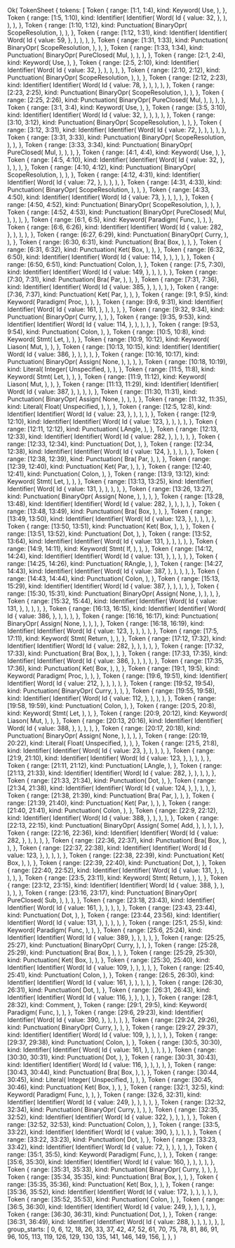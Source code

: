 Ok(
    TokenSheet {
        tokens: [
            Token {
                range: [1:1, 1:4),
                kind: Keyword(
                    Use,
                ),
            },
            Token {
                range: [1:5, 1:10),
                kind: Identifier(
                    Identifier(
                        Word(
                            Id {
                                value: 32,
                            },
                        ),
                    ),
                ),
            },
            Token {
                range: [1:10, 1:12),
                kind: Punctuation(
                    BinaryOpr(
                        ScopeResolution,
                    ),
                ),
            },
            Token {
                range: [1:12, 1:31),
                kind: Identifier(
                    Identifier(
                        Word(
                            Id {
                                value: 59,
                            },
                        ),
                    ),
                ),
            },
            Token {
                range: [1:31, 1:33),
                kind: Punctuation(
                    BinaryOpr(
                        ScopeResolution,
                    ),
                ),
            },
            Token {
                range: [1:33, 1:34),
                kind: Punctuation(
                    BinaryOpr(
                        PureClosed(
                            Mul,
                        ),
                    ),
                ),
            },
            Token {
                range: [2:1, 2:4),
                kind: Keyword(
                    Use,
                ),
            },
            Token {
                range: [2:5, 2:10),
                kind: Identifier(
                    Identifier(
                        Word(
                            Id {
                                value: 32,
                            },
                        ),
                    ),
                ),
            },
            Token {
                range: [2:10, 2:12),
                kind: Punctuation(
                    BinaryOpr(
                        ScopeResolution,
                    ),
                ),
            },
            Token {
                range: [2:12, 2:23),
                kind: Identifier(
                    Identifier(
                        Word(
                            Id {
                                value: 78,
                            },
                        ),
                    ),
                ),
            },
            Token {
                range: [2:23, 2:25),
                kind: Punctuation(
                    BinaryOpr(
                        ScopeResolution,
                    ),
                ),
            },
            Token {
                range: [2:25, 2:26),
                kind: Punctuation(
                    BinaryOpr(
                        PureClosed(
                            Mul,
                        ),
                    ),
                ),
            },
            Token {
                range: [3:1, 3:4),
                kind: Keyword(
                    Use,
                ),
            },
            Token {
                range: [3:5, 3:10),
                kind: Identifier(
                    Identifier(
                        Word(
                            Id {
                                value: 32,
                            },
                        ),
                    ),
                ),
            },
            Token {
                range: [3:10, 3:12),
                kind: Punctuation(
                    BinaryOpr(
                        ScopeResolution,
                    ),
                ),
            },
            Token {
                range: [3:12, 3:31),
                kind: Identifier(
                    Identifier(
                        Word(
                            Id {
                                value: 72,
                            },
                        ),
                    ),
                ),
            },
            Token {
                range: [3:31, 3:33),
                kind: Punctuation(
                    BinaryOpr(
                        ScopeResolution,
                    ),
                ),
            },
            Token {
                range: [3:33, 3:34),
                kind: Punctuation(
                    BinaryOpr(
                        PureClosed(
                            Mul,
                        ),
                    ),
                ),
            },
            Token {
                range: [4:1, 4:4),
                kind: Keyword(
                    Use,
                ),
            },
            Token {
                range: [4:5, 4:10),
                kind: Identifier(
                    Identifier(
                        Word(
                            Id {
                                value: 32,
                            },
                        ),
                    ),
                ),
            },
            Token {
                range: [4:10, 4:12),
                kind: Punctuation(
                    BinaryOpr(
                        ScopeResolution,
                    ),
                ),
            },
            Token {
                range: [4:12, 4:31),
                kind: Identifier(
                    Identifier(
                        Word(
                            Id {
                                value: 72,
                            },
                        ),
                    ),
                ),
            },
            Token {
                range: [4:31, 4:33),
                kind: Punctuation(
                    BinaryOpr(
                        ScopeResolution,
                    ),
                ),
            },
            Token {
                range: [4:33, 4:50),
                kind: Identifier(
                    Identifier(
                        Word(
                            Id {
                                value: 73,
                            },
                        ),
                    ),
                ),
            },
            Token {
                range: [4:50, 4:52),
                kind: Punctuation(
                    BinaryOpr(
                        ScopeResolution,
                    ),
                ),
            },
            Token {
                range: [4:52, 4:53),
                kind: Punctuation(
                    BinaryOpr(
                        PureClosed(
                            Mul,
                        ),
                    ),
                ),
            },
            Token {
                range: [6:1, 6:5),
                kind: Keyword(
                    Paradigm(
                        Func,
                    ),
                ),
            },
            Token {
                range: [6:6, 6:26),
                kind: Identifier(
                    Identifier(
                        Word(
                            Id {
                                value: 282,
                            },
                        ),
                    ),
                ),
            },
            Token {
                range: [6:27, 6:29),
                kind: Punctuation(
                    BinaryOpr(
                        Curry,
                    ),
                ),
            },
            Token {
                range: [6:30, 6:31),
                kind: Punctuation(
                    Bra(
                        Box,
                    ),
                ),
            },
            Token {
                range: [6:31, 6:32),
                kind: Punctuation(
                    Ket(
                        Box,
                    ),
                ),
            },
            Token {
                range: [6:32, 6:50),
                kind: Identifier(
                    Identifier(
                        Word(
                            Id {
                                value: 114,
                            },
                        ),
                    ),
                ),
            },
            Token {
                range: [6:50, 6:51),
                kind: Punctuation(
                    Colon,
                ),
            },
            Token {
                range: [7:5, 7:30),
                kind: Identifier(
                    Identifier(
                        Word(
                            Id {
                                value: 149,
                            },
                        ),
                    ),
                ),
            },
            Token {
                range: [7:30, 7:31),
                kind: Punctuation(
                    Bra(
                        Par,
                    ),
                ),
            },
            Token {
                range: [7:31, 7:36),
                kind: Identifier(
                    Identifier(
                        Word(
                            Id {
                                value: 385,
                            },
                        ),
                    ),
                ),
            },
            Token {
                range: [7:36, 7:37),
                kind: Punctuation(
                    Ket(
                        Par,
                    ),
                ),
            },
            Token {
                range: [9:1, 9:5),
                kind: Keyword(
                    Paradigm(
                        Proc,
                    ),
                ),
            },
            Token {
                range: [9:6, 9:31),
                kind: Identifier(
                    Identifier(
                        Word(
                            Id {
                                value: 161,
                            },
                        ),
                    ),
                ),
            },
            Token {
                range: [9:32, 9:34),
                kind: Punctuation(
                    BinaryOpr(
                        Curry,
                    ),
                ),
            },
            Token {
                range: [9:35, 9:53),
                kind: Identifier(
                    Identifier(
                        Word(
                            Id {
                                value: 114,
                            },
                        ),
                    ),
                ),
            },
            Token {
                range: [9:53, 9:54),
                kind: Punctuation(
                    Colon,
                ),
            },
            Token {
                range: [10:5, 10:8),
                kind: Keyword(
                    Stmt(
                        Let,
                    ),
                ),
            },
            Token {
                range: [10:9, 10:12),
                kind: Keyword(
                    Liason(
                        Mut,
                    ),
                ),
            },
            Token {
                range: [10:13, 10:15),
                kind: Identifier(
                    Identifier(
                        Word(
                            Id {
                                value: 386,
                            },
                        ),
                    ),
                ),
            },
            Token {
                range: [10:16, 10:17),
                kind: Punctuation(
                    BinaryOpr(
                        Assign(
                            None,
                        ),
                    ),
                ),
            },
            Token {
                range: [10:18, 10:19),
                kind: Literal(
                    Integer(
                        Unspecified,
                    ),
                ),
            },
            Token {
                range: [11:5, 11:8),
                kind: Keyword(
                    Stmt(
                        Let,
                    ),
                ),
            },
            Token {
                range: [11:9, 11:12),
                kind: Keyword(
                    Liason(
                        Mut,
                    ),
                ),
            },
            Token {
                range: [11:13, 11:29),
                kind: Identifier(
                    Identifier(
                        Word(
                            Id {
                                value: 387,
                            },
                        ),
                    ),
                ),
            },
            Token {
                range: [11:30, 11:31),
                kind: Punctuation(
                    BinaryOpr(
                        Assign(
                            None,
                        ),
                    ),
                ),
            },
            Token {
                range: [11:32, 11:35),
                kind: Literal(
                    Float(
                        Unspecified,
                    ),
                ),
            },
            Token {
                range: [12:5, 12:8),
                kind: Identifier(
                    Identifier(
                        Word(
                            Id {
                                value: 23,
                            },
                        ),
                    ),
                ),
            },
            Token {
                range: [12:9, 12:10),
                kind: Identifier(
                    Identifier(
                        Word(
                            Id {
                                value: 123,
                            },
                        ),
                    ),
                ),
            },
            Token {
                range: [12:11, 12:12),
                kind: Punctuation(
                    LAngle,
                ),
            },
            Token {
                range: [12:13, 12:33),
                kind: Identifier(
                    Identifier(
                        Word(
                            Id {
                                value: 282,
                            },
                        ),
                    ),
                ),
            },
            Token {
                range: [12:33, 12:34),
                kind: Punctuation(
                    Dot,
                ),
            },
            Token {
                range: [12:34, 12:38),
                kind: Identifier(
                    Identifier(
                        Word(
                            Id {
                                value: 124,
                            },
                        ),
                    ),
                ),
            },
            Token {
                range: [12:38, 12:39),
                kind: Punctuation(
                    Bra(
                        Par,
                    ),
                ),
            },
            Token {
                range: [12:39, 12:40),
                kind: Punctuation(
                    Ket(
                        Par,
                    ),
                ),
            },
            Token {
                range: [12:40, 12:41),
                kind: Punctuation(
                    Colon,
                ),
            },
            Token {
                range: [13:9, 13:12),
                kind: Keyword(
                    Stmt(
                        Let,
                    ),
                ),
            },
            Token {
                range: [13:13, 13:25),
                kind: Identifier(
                    Identifier(
                        Word(
                            Id {
                                value: 131,
                            },
                        ),
                    ),
                ),
            },
            Token {
                range: [13:26, 13:27),
                kind: Punctuation(
                    BinaryOpr(
                        Assign(
                            None,
                        ),
                    ),
                ),
            },
            Token {
                range: [13:28, 13:48),
                kind: Identifier(
                    Identifier(
                        Word(
                            Id {
                                value: 282,
                            },
                        ),
                    ),
                ),
            },
            Token {
                range: [13:48, 13:49),
                kind: Punctuation(
                    Bra(
                        Box,
                    ),
                ),
            },
            Token {
                range: [13:49, 13:50),
                kind: Identifier(
                    Identifier(
                        Word(
                            Id {
                                value: 123,
                            },
                        ),
                    ),
                ),
            },
            Token {
                range: [13:50, 13:51),
                kind: Punctuation(
                    Ket(
                        Box,
                    ),
                ),
            },
            Token {
                range: [13:51, 13:52),
                kind: Punctuation(
                    Dot,
                ),
            },
            Token {
                range: [13:52, 13:64),
                kind: Identifier(
                    Identifier(
                        Word(
                            Id {
                                value: 131,
                            },
                        ),
                    ),
                ),
            },
            Token {
                range: [14:9, 14:11),
                kind: Keyword(
                    Stmt(
                        If,
                    ),
                ),
            },
            Token {
                range: [14:12, 14:24),
                kind: Identifier(
                    Identifier(
                        Word(
                            Id {
                                value: 131,
                            },
                        ),
                    ),
                ),
            },
            Token {
                range: [14:25, 14:26),
                kind: Punctuation(
                    RAngle,
                ),
            },
            Token {
                range: [14:27, 14:43),
                kind: Identifier(
                    Identifier(
                        Word(
                            Id {
                                value: 387,
                            },
                        ),
                    ),
                ),
            },
            Token {
                range: [14:43, 14:44),
                kind: Punctuation(
                    Colon,
                ),
            },
            Token {
                range: [15:13, 15:29),
                kind: Identifier(
                    Identifier(
                        Word(
                            Id {
                                value: 387,
                            },
                        ),
                    ),
                ),
            },
            Token {
                range: [15:30, 15:31),
                kind: Punctuation(
                    BinaryOpr(
                        Assign(
                            None,
                        ),
                    ),
                ),
            },
            Token {
                range: [15:32, 15:44),
                kind: Identifier(
                    Identifier(
                        Word(
                            Id {
                                value: 131,
                            },
                        ),
                    ),
                ),
            },
            Token {
                range: [16:13, 16:15),
                kind: Identifier(
                    Identifier(
                        Word(
                            Id {
                                value: 386,
                            },
                        ),
                    ),
                ),
            },
            Token {
                range: [16:16, 16:17),
                kind: Punctuation(
                    BinaryOpr(
                        Assign(
                            None,
                        ),
                    ),
                ),
            },
            Token {
                range: [16:18, 16:19),
                kind: Identifier(
                    Identifier(
                        Word(
                            Id {
                                value: 123,
                            },
                        ),
                    ),
                ),
            },
            Token {
                range: [17:5, 17:11),
                kind: Keyword(
                    Stmt(
                        Return,
                    ),
                ),
            },
            Token {
                range: [17:12, 17:32),
                kind: Identifier(
                    Identifier(
                        Word(
                            Id {
                                value: 282,
                            },
                        ),
                    ),
                ),
            },
            Token {
                range: [17:32, 17:33),
                kind: Punctuation(
                    Bra(
                        Box,
                    ),
                ),
            },
            Token {
                range: [17:33, 17:35),
                kind: Identifier(
                    Identifier(
                        Word(
                            Id {
                                value: 386,
                            },
                        ),
                    ),
                ),
            },
            Token {
                range: [17:35, 17:36),
                kind: Punctuation(
                    Ket(
                        Box,
                    ),
                ),
            },
            Token {
                range: [19:1, 19:5),
                kind: Keyword(
                    Paradigm(
                        Proc,
                    ),
                ),
            },
            Token {
                range: [19:6, 19:51),
                kind: Identifier(
                    Identifier(
                        Word(
                            Id {
                                value: 212,
                            },
                        ),
                    ),
                ),
            },
            Token {
                range: [19:52, 19:54),
                kind: Punctuation(
                    BinaryOpr(
                        Curry,
                    ),
                ),
            },
            Token {
                range: [19:55, 19:58),
                kind: Identifier(
                    Identifier(
                        Word(
                            Id {
                                value: 112,
                            },
                        ),
                    ),
                ),
            },
            Token {
                range: [19:58, 19:59),
                kind: Punctuation(
                    Colon,
                ),
            },
            Token {
                range: [20:5, 20:8),
                kind: Keyword(
                    Stmt(
                        Let,
                    ),
                ),
            },
            Token {
                range: [20:9, 20:12),
                kind: Keyword(
                    Liason(
                        Mut,
                    ),
                ),
            },
            Token {
                range: [20:13, 20:16),
                kind: Identifier(
                    Identifier(
                        Word(
                            Id {
                                value: 388,
                            },
                        ),
                    ),
                ),
            },
            Token {
                range: [20:17, 20:18),
                kind: Punctuation(
                    BinaryOpr(
                        Assign(
                            None,
                        ),
                    ),
                ),
            },
            Token {
                range: [20:19, 20:22),
                kind: Literal(
                    Float(
                        Unspecified,
                    ),
                ),
            },
            Token {
                range: [21:5, 21:8),
                kind: Identifier(
                    Identifier(
                        Word(
                            Id {
                                value: 23,
                            },
                        ),
                    ),
                ),
            },
            Token {
                range: [21:9, 21:10),
                kind: Identifier(
                    Identifier(
                        Word(
                            Id {
                                value: 123,
                            },
                        ),
                    ),
                ),
            },
            Token {
                range: [21:11, 21:12),
                kind: Punctuation(
                    LAngle,
                ),
            },
            Token {
                range: [21:13, 21:33),
                kind: Identifier(
                    Identifier(
                        Word(
                            Id {
                                value: 282,
                            },
                        ),
                    ),
                ),
            },
            Token {
                range: [21:33, 21:34),
                kind: Punctuation(
                    Dot,
                ),
            },
            Token {
                range: [21:34, 21:38),
                kind: Identifier(
                    Identifier(
                        Word(
                            Id {
                                value: 124,
                            },
                        ),
                    ),
                ),
            },
            Token {
                range: [21:38, 21:39),
                kind: Punctuation(
                    Bra(
                        Par,
                    ),
                ),
            },
            Token {
                range: [21:39, 21:40),
                kind: Punctuation(
                    Ket(
                        Par,
                    ),
                ),
            },
            Token {
                range: [21:40, 21:41),
                kind: Punctuation(
                    Colon,
                ),
            },
            Token {
                range: [22:9, 22:12),
                kind: Identifier(
                    Identifier(
                        Word(
                            Id {
                                value: 388,
                            },
                        ),
                    ),
                ),
            },
            Token {
                range: [22:13, 22:15),
                kind: Punctuation(
                    BinaryOpr(
                        Assign(
                            Some(
                                Add,
                            ),
                        ),
                    ),
                ),
            },
            Token {
                range: [22:16, 22:36),
                kind: Identifier(
                    Identifier(
                        Word(
                            Id {
                                value: 282,
                            },
                        ),
                    ),
                ),
            },
            Token {
                range: [22:36, 22:37),
                kind: Punctuation(
                    Bra(
                        Box,
                    ),
                ),
            },
            Token {
                range: [22:37, 22:38),
                kind: Identifier(
                    Identifier(
                        Word(
                            Id {
                                value: 123,
                            },
                        ),
                    ),
                ),
            },
            Token {
                range: [22:38, 22:39),
                kind: Punctuation(
                    Ket(
                        Box,
                    ),
                ),
            },
            Token {
                range: [22:39, 22:40),
                kind: Punctuation(
                    Dot,
                ),
            },
            Token {
                range: [22:40, 22:52),
                kind: Identifier(
                    Identifier(
                        Word(
                            Id {
                                value: 131,
                            },
                        ),
                    ),
                ),
            },
            Token {
                range: [23:5, 23:11),
                kind: Keyword(
                    Stmt(
                        Return,
                    ),
                ),
            },
            Token {
                range: [23:12, 23:15),
                kind: Identifier(
                    Identifier(
                        Word(
                            Id {
                                value: 388,
                            },
                        ),
                    ),
                ),
            },
            Token {
                range: [23:16, 23:17),
                kind: Punctuation(
                    BinaryOpr(
                        PureClosed(
                            Sub,
                        ),
                    ),
                ),
            },
            Token {
                range: [23:18, 23:43),
                kind: Identifier(
                    Identifier(
                        Word(
                            Id {
                                value: 161,
                            },
                        ),
                    ),
                ),
            },
            Token {
                range: [23:43, 23:44),
                kind: Punctuation(
                    Dot,
                ),
            },
            Token {
                range: [23:44, 23:56),
                kind: Identifier(
                    Identifier(
                        Word(
                            Id {
                                value: 131,
                            },
                        ),
                    ),
                ),
            },
            Token {
                range: [25:1, 25:5),
                kind: Keyword(
                    Paradigm(
                        Func,
                    ),
                ),
            },
            Token {
                range: [25:6, 25:24),
                kind: Identifier(
                    Identifier(
                        Word(
                            Id {
                                value: 389,
                            },
                        ),
                    ),
                ),
            },
            Token {
                range: [25:25, 25:27),
                kind: Punctuation(
                    BinaryOpr(
                        Curry,
                    ),
                ),
            },
            Token {
                range: [25:28, 25:29),
                kind: Punctuation(
                    Bra(
                        Box,
                    ),
                ),
            },
            Token {
                range: [25:29, 25:30),
                kind: Punctuation(
                    Ket(
                        Box,
                    ),
                ),
            },
            Token {
                range: [25:30, 25:40),
                kind: Identifier(
                    Identifier(
                        Word(
                            Id {
                                value: 109,
                            },
                        ),
                    ),
                ),
            },
            Token {
                range: [25:40, 25:41),
                kind: Punctuation(
                    Colon,
                ),
            },
            Token {
                range: [26:5, 26:30),
                kind: Identifier(
                    Identifier(
                        Word(
                            Id {
                                value: 161,
                            },
                        ),
                    ),
                ),
            },
            Token {
                range: [26:30, 26:31),
                kind: Punctuation(
                    Dot,
                ),
            },
            Token {
                range: [26:31, 26:43),
                kind: Identifier(
                    Identifier(
                        Word(
                            Id {
                                value: 116,
                            },
                        ),
                    ),
                ),
            },
            Token {
                range: [28:1, 28:32),
                kind: Comment,
            },
            Token {
                range: [29:1, 29:5),
                kind: Keyword(
                    Paradigm(
                        Func,
                    ),
                ),
            },
            Token {
                range: [29:6, 29:23),
                kind: Identifier(
                    Identifier(
                        Word(
                            Id {
                                value: 390,
                            },
                        ),
                    ),
                ),
            },
            Token {
                range: [29:24, 29:26),
                kind: Punctuation(
                    BinaryOpr(
                        Curry,
                    ),
                ),
            },
            Token {
                range: [29:27, 29:37),
                kind: Identifier(
                    Identifier(
                        Word(
                            Id {
                                value: 109,
                            },
                        ),
                    ),
                ),
            },
            Token {
                range: [29:37, 29:38),
                kind: Punctuation(
                    Colon,
                ),
            },
            Token {
                range: [30:5, 30:30),
                kind: Identifier(
                    Identifier(
                        Word(
                            Id {
                                value: 161,
                            },
                        ),
                    ),
                ),
            },
            Token {
                range: [30:30, 30:31),
                kind: Punctuation(
                    Dot,
                ),
            },
            Token {
                range: [30:31, 30:43),
                kind: Identifier(
                    Identifier(
                        Word(
                            Id {
                                value: 116,
                            },
                        ),
                    ),
                ),
            },
            Token {
                range: [30:43, 30:44),
                kind: Punctuation(
                    Bra(
                        Box,
                    ),
                ),
            },
            Token {
                range: [30:44, 30:45),
                kind: Literal(
                    Integer(
                        Unspecified,
                    ),
                ),
            },
            Token {
                range: [30:45, 30:46),
                kind: Punctuation(
                    Ket(
                        Box,
                    ),
                ),
            },
            Token {
                range: [32:1, 32:5),
                kind: Keyword(
                    Paradigm(
                        Func,
                    ),
                ),
            },
            Token {
                range: [32:6, 32:31),
                kind: Identifier(
                    Identifier(
                        Word(
                            Id {
                                value: 249,
                            },
                        ),
                    ),
                ),
            },
            Token {
                range: [32:32, 32:34),
                kind: Punctuation(
                    BinaryOpr(
                        Curry,
                    ),
                ),
            },
            Token {
                range: [32:35, 32:52),
                kind: Identifier(
                    Identifier(
                        Word(
                            Id {
                                value: 322,
                            },
                        ),
                    ),
                ),
            },
            Token {
                range: [32:52, 32:53),
                kind: Punctuation(
                    Colon,
                ),
            },
            Token {
                range: [33:5, 33:22),
                kind: Identifier(
                    Identifier(
                        Word(
                            Id {
                                value: 390,
                            },
                        ),
                    ),
                ),
            },
            Token {
                range: [33:22, 33:23),
                kind: Punctuation(
                    Dot,
                ),
            },
            Token {
                range: [33:23, 33:42),
                kind: Identifier(
                    Identifier(
                        Word(
                            Id {
                                value: 72,
                            },
                        ),
                    ),
                ),
            },
            Token {
                range: [35:1, 35:5),
                kind: Keyword(
                    Paradigm(
                        Func,
                    ),
                ),
            },
            Token {
                range: [35:6, 35:30),
                kind: Identifier(
                    Identifier(
                        Word(
                            Id {
                                value: 160,
                            },
                        ),
                    ),
                ),
            },
            Token {
                range: [35:31, 35:33),
                kind: Punctuation(
                    BinaryOpr(
                        Curry,
                    ),
                ),
            },
            Token {
                range: [35:34, 35:35),
                kind: Punctuation(
                    Bra(
                        Box,
                    ),
                ),
            },
            Token {
                range: [35:35, 35:36),
                kind: Punctuation(
                    Ket(
                        Box,
                    ),
                ),
            },
            Token {
                range: [35:36, 35:52),
                kind: Identifier(
                    Identifier(
                        Word(
                            Id {
                                value: 172,
                            },
                        ),
                    ),
                ),
            },
            Token {
                range: [35:52, 35:53),
                kind: Punctuation(
                    Colon,
                ),
            },
            Token {
                range: [36:5, 36:30),
                kind: Identifier(
                    Identifier(
                        Word(
                            Id {
                                value: 249,
                            },
                        ),
                    ),
                ),
            },
            Token {
                range: [36:30, 36:31),
                kind: Punctuation(
                    Dot,
                ),
            },
            Token {
                range: [36:31, 36:49),
                kind: Identifier(
                    Identifier(
                        Word(
                            Id {
                                value: 288,
                            },
                        ),
                    ),
                ),
            },
        ],
        group_starts: [
            0,
            6,
            12,
            18,
            26,
            33,
            37,
            42,
            47,
            52,
            61,
            70,
            75,
            78,
            81,
            86,
            91,
            96,
            105,
            113,
            119,
            126,
            129,
            130,
            135,
            141,
            146,
            149,
            156,
        ],
    },
)